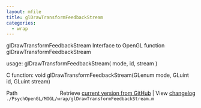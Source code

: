 ```yaml
---
layout: mfile
title: glDrawTransformFeedbackStream
categories:
  - wrap
---
```


glDrawTransformFeedbackStream  Interface to OpenGL function glDrawTransformFeedbackStream

usage:  glDrawTransformFeedbackStream\( mode, id, stream \)

C function:  void glDrawTransformFeedbackStream\(GLenum mode, GLuint id, GLuint stream\)


<div class="code_header" style="text-align:right;">
  <span style="float:left;">Path&nbsp;&nbsp;</span> <span class="counter">Retrieve <a href=
  "https://raw.github.com/Psychtoolbox-3/Psychtoolbox-3/beta/./PsychOpenGL/MOGL/wrap/glDrawTransformFeedbackStream.m">current version from GitHub</a> | View <a href=
  "https://github.com/Psychtoolbox-3/Psychtoolbox-3/commits/beta/./PsychOpenGL/MOGL/wrap/glDrawTransformFeedbackStream.m">changelog</a></span>
</div>
<div class="code">
  <code>./PsychOpenGL/MOGL/wrap/glDrawTransformFeedbackStream.m</code>
</div>
